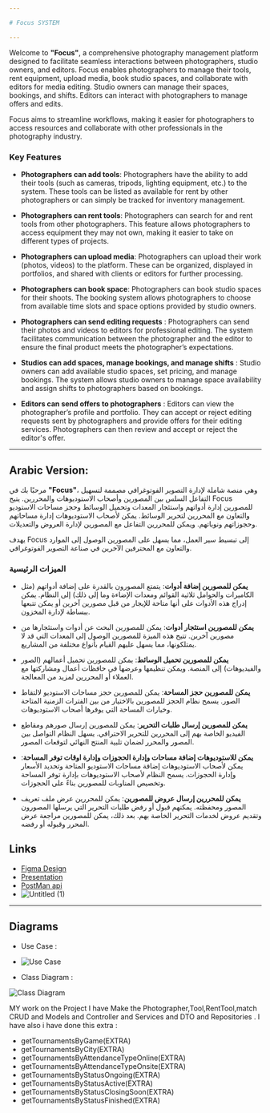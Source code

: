 ```yaml
---

# Focus SYSTEM

---
```


Welcome to **"Focus"**, a comprehensive photography management platform designed to facilitate seamless interactions between photographers, studio owners, and editors. 
Focus enables photographers to manage their tools, rent equipment, upload media, book studio spaces, and collaborate with editors for media editing. 
Studio owners can manage their spaces, bookings, and shifts. Editors can interact with photographers to manage offers and edits.

Focus aims to streamline workflows, making it easier for photographers to access resources and collaborate with other professionals in the photography industry.

### Key Features

- **Photographers can add tools**: Photographers have the ability to add their tools (such as cameras, tripods, lighting equipment, etc.) to the system. These tools can be listed as available for rent by other photographers or can simply be tracked for inventory management.

- **Photographers can rent tools**: Photographers can search for and rent tools from other photographers. This feature allows photographers to access equipment they may not own, making it easier to take on different types of projects.

- **Photographers can upload media**: Photographers can upload their work (photos, videos) to the platform. These can be organized, displayed in portfolios, and shared with clients or editors for further processing.

- **Photographers can book space**: Photographers can book studio spaces for their shoots. The booking system allows photographers to choose from available time slots and space options provided by studio owners.

- **Photographers can send editing requests** : Photographers can send their photos and videos to editors for professional editing. The system facilitates communication between the photographer and the editor to ensure the final product meets the photographer’s expectations.

- **Studios can add spaces, manage bookings, and manage shifts** : Studio owners can add available studio spaces, set pricing, and manage bookings. The system allows studio owners to manage space availability and assign shifts to photographers based on bookings.

- **Editors can send offers to photographers** : Editors can view the photographer’s profile and portfolio. They can accept or reject editing requests sent by photographers and provide offers for their editing services. Photographers can then review and accept or reject the editor's offer.

---

## Arabic Version:

مرحبًا بك في **"Focus"**، وهي منصة شاملة لإدارة التصوير الفوتوغرافي مصممة لتسهيل التفاعل السلس بين المصورين وأصحاب الاستوديوهات والمحررين.
يتيح Focus للمصورين إدارة أدواتهم واستئجار المعدات وتحميل الوسائط وحجز مساحات الاستوديو والتعاون مع المحررين لتحرير الوسائط.
يمكن لأصحاب الاستوديوهات إدارة مساحاتهم وحجوزاتهم ونوباتهم. ويمكن للمحررين التفاعل مع المصورين لإدارة العروض والتعديلات.

يهدف Focus إلى تبسيط سير العمل، مما يسهل على المصورين الوصول إلى الموارد والتعاون مع المحترفين الآخرين في صناعة التصوير الفوتوغرافي.

### الميزات الرئيسية

- **يمكن للمصورين إضافة أدوات**: يتمتع المصورون بالقدرة على إضافة أدواتهم (مثل الكاميرات والحوامل ثلاثية القوائم ومعدات الإضاءة وما إلى ذلك) إلى النظام. يمكن إدراج هذه الأدوات على أنها متاحة للإيجار من قبل مصورين آخرين أو يمكن تتبعها ببساطة لإدارة المخزون.

- **يمكن للمصورين استئجار أدوات**: يمكن للمصورين البحث عن أدوات واستئجارها من مصورين آخرين. تتيح هذه الميزة للمصورين الوصول إلى المعدات التي قد لا يمتلكونها، مما يسهل عليهم القيام بأنواع مختلفة من المشاريع.

- **يمكن للمصورين تحميل الوسائط**: يمكن للمصورين تحميل أعمالهم (الصور والفيديوهات) إلى المنصة. ويمكن تنظيمها وعرضها في حافظات أعمال ومشاركتها مع العملاء أو المحررين لمزيد من المعالجة.

- **يمكن للمصورين حجز المساحة**: يمكن للمصورين حجز مساحات الاستوديو لالتقاط الصور. يسمح نظام الحجز للمصورين بالاختيار من بين الفترات الزمنية المتاحة وخيارات المساحة التي يوفرها أصحاب الاستوديوهات.

- **يمكن للمصورين إرسال طلبات التحرير**: يمكن للمصورين إرسال صورهم ومقاطع الفيديو الخاصة بهم إلى المحررين للتحرير الاحترافي. يسهل النظام التواصل بين المصور والمحرر لضمان تلبية المنتج النهائي لتوقعات المصور.

- **يمكن للاستوديوهات إضافة مساحات وإدارة الحجوزات وإدارة اوقات توفر المساحة**: يمكن لأصحاب الاستوديوهات إضافة مساحات الاستوديو المتاحة وتحديد الأسعار وإدارة الحجوزات. يسمح النظام لأصحاب الاستوديوهات بإدارة توفر المساحة وتخصيص المناوبات للمصورين بناءً على الحجوزات.

- **يمكن للمحررين إرسال عروض للمصورين**: يمكن للمحررين عرض ملف تعريف المصور ومحفظته. يمكنهم قبول أو رفض طلبات التحرير التي يرسلها المصورون وتقديم عروض لخدمات التحرير الخاصة بهم. بعد ذلك، يمكن للمصورين مراجعة عرض المحرر وقبوله أو رفضه.

## Links

- [Figma Design](https://www.figma.com/proto/SM3UpZt8aHlHy050JT8Zn4/Foucs?node-id=46-143&p=f&t=PrH32mXLcvCJfShs-1&scaling=min-zoom&content-scaling=fixed&page-id=0%3A1)
- [Presentation](https://www.canva.com/design/DAGba3bZYyY/ynAFwYLwEkRmaFzvbNt7NQ/edit?utm_content=DAGba3bZYyY&utm_campaign=designshare&utm_medium=link2&utm_source=sharebutton)
- [PostMan api](https://documenter.getpostman.com/view/30968689/2sAXqqdNjT)
- ![Untitled (1)](https://github.com/user-attachments/assets/e3ee79e7-eabf-4cd8-b25c-fb4b31d8e012)


---

## Diagrams

- Use Case :

- ![Use Case](https://github.com/user-attachments/assets/4a8849af-061b-4da5-869d-702d94c46a31)


- Class Diagram :

![Class Diagram](https://github.com/user-attachments/assets/3fde31ab-ad29-433b-8449-c22e9e397d18)


  MY work on the Project 
I have Make the Photographer,Tool,RentTool,match CRUD and Models and Controller and Services and DTO and Repositories . 
I have also i have done this extra : 
- getTournamentsByGame(EXTRA)
- getTournamentsByCity(EXTRA)
- getTournamentsByAttendanceTypeOnline(EXTRA)
- getTournamentsByAttendanceTypeOnsite(EXTRA)
- getTournamentsByStatusOngoing(EXTRA)
- getTournamentsByStatusActive(EXTRA)
- getTournamentsByStatusClosingSoon(EXTRA)
- getTournamentsByStatusFinished(EXTRA)

